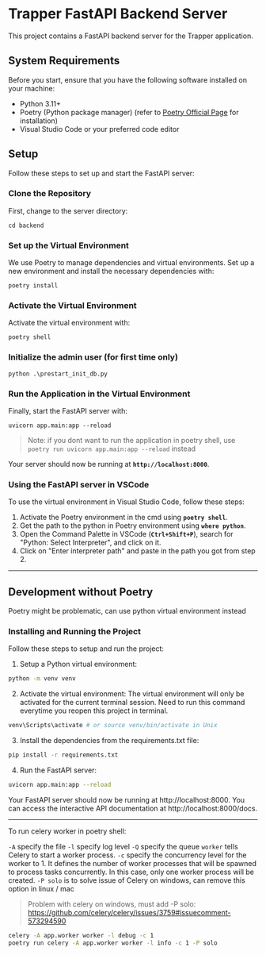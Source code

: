 # **Trapper FastAPI Backend Server**

This project contains a FastAPI backend server for the Trapper application.

## **System Requirements**

Before you start, ensure that you have the following software installed on your machine:

- Python 3.11+
- Poetry (Python package manager) (refer to [Poetry Official Page](https://python-poetry.org/docs/) for installation)
- Visual Studio Code or your preferred code editor

## **Setup**

Follow these steps to set up and start the FastAPI server:

### **Clone the Repository**

First, change to the server directory:

```
cd backend
```

### **Set up the Virtual Environment**

We use Poetry to manage dependencies and virtual environments. Set up a new environment and install the necessary dependencies with:

```
poetry install
```

### **Activate the Virtual Environment**

Activate the virtual environment with:

```
poetry shell
```

### **Initialize the admin user (for first time only)**

```
python .\prestart_init_db.py
```

### **Run the Application in the Virtual Environment**

Finally, start the FastAPI server with:

```
uvicorn app.main:app --reload
```

> Note: if you dont want to run the application in poetry shell, use `poetry run uvicorn app.main:app --reload` instead

Your server should now be running at **`http://localhost:8000`**.

### **Using the FastAPI server in VSCode**

To use the virtual environment in Visual Studio Code, follow these steps:

1. Activate the Poetry environment in the cmd using **`poetry shell`**.
2. Get the path to the python in Poetry environment using **`where python`**.
3. Open the Command Palette in VSCode (**`Ctrl+Shift+P`**), search for "Python: Select Interpreter", and click on it.
4. Click on "Enter interpreter path" and paste in the path you got from step 2.

---

## Development without Poetry

Poetry might be problematic, can use python virtual environment instead

### Installing and Running the Project

Follow these steps to setup and run the project:

1. Setup a Python virtual environment:

```bash
python -m venv venv
```

2. Activate the virtual environment:
   The virtual environment will only be activated for the current terminal session. Need to run this command everytime you reopen this project in terminal.

```bash
venv\Scripts\activate # or source venv/bin/activate in Unix
```

3. Install the dependencies from the requirements.txt file:

```bash
pip install -r requirements.txt
```

4. Run the FastAPI server:

```bash
uvicorn app.main:app --reload
```

Your FastAPI server should now be running at http://localhost:8000. You can access the interactive API documentation at http://localhost:8000/docs.

---

To run celery worker in poetry shell:

`-A` specify the file
`-l` specify log level
`-Q` specify the queue
`worker` tells Celery to start a worker process.
`-c` specify the concurrency level for the worker to 1. It defines the number of worker processes that will be spawned to process tasks concurrently. In this case, only one worker process will be created.
`-P solo` is to solve issue of Celery on windows, can remove this option in linux / mac

> Problem with celery on windows, must add -P solo: https://github.com/celery/celery/issues/3759#issuecomment-573294590

```bash
celery -A app.worker worker -l debug -c 1
poetry run celery -A app.worker worker -l info -c 1 -P solo
```
